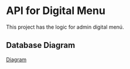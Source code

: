 # API for Digital Menu

This project has the logic for admin digital menú.

## Database Diagram

[Diagram](https://app.diagrams.net/?libs=general;er#G1oU9DEySFa9fcHwDTcde-YyGHTfY0fuug)
